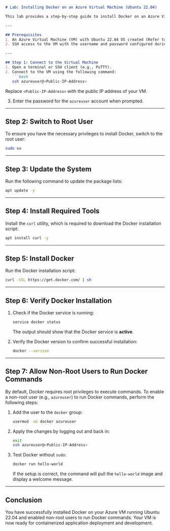 ```markdown
# Lab: Installing Docker on an Azure Virtual Machine (Ubuntu 22.04)

This lab provides a step-by-step guide to install Docker on an Azure Virtual Machine running Ubuntu 22.04 and enables Docker commands to be run without root access.

---

## Prerequisites
1. An Azure Virtual Machine (VM) with Ubuntu 22.04 OS created (Refer to the previous lab).
2. SSH access to the VM with the username and password configured during creation.

---

## Step 1: Connect to the Virtual Machine
1. Open a terminal or SSH client (e.g., PuTTY).
2. Connect to the VM using the following command:
   ```bash
   ssh azureuser@<Public-IP-Address>
   ```
   Replace `<Public-IP-Address>` with the public IP address of your VM.

3. Enter the password for the `azureuser` account when prompted.

---

## Step 2: Switch to Root User
To ensure you have the necessary privileges to install Docker, switch to the root user:
```bash
sudo su
```

---

## Step 3: Update the System
Run the following command to update the package lists:
```bash
apt update -y
```

---

## Step 4: Install Required Tools
Install the `curl` utility, which is required to download the Docker installation script:
```bash
apt install curl -y
```

---

## Step 5: Install Docker
Run the Docker installation script:
```bash
curl -SSL https://get.docker.com/ | sh
```

---

## Step 6: Verify Docker Installation
1. Check if the Docker service is running:
   ```bash
   service docker status
   ```
   The output should show that the Docker service is **active**.

2. Verify the Docker version to confirm successful installation:
   ```bash
   docker --version
   ```

---

## Step 7: Allow Non-Root Users to Run Docker Commands
By default, Docker requires root privileges to execute commands. To enable a non-root user (e.g., `azureuser`) to run Docker commands, perform the following steps:

1. Add the user to the `docker` group:
   ```bash
   usermod -aG docker azureuser
   ```

2. Apply the changes by logging out and back in:
   ```bash
   exit
   ssh azureuser@<Public-IP-Address>
   ```

3. Test Docker without `sudo`:
   ```bash
   docker run hello-world
   ```

   If the setup is correct, the command will pull the `hello-world` image and display a welcome message.

---

## Conclusion
You have successfully installed Docker on your Azure VM running Ubuntu 22.04 and enabled non-root users to run Docker commands. Your VM is now ready for containerized application deployment and development.
```

